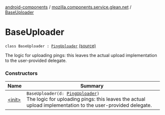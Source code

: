 [android-components](../../index.md) / [mozilla.components.service.glean.net](../index.md) / [BaseUploader](./index.md)

# BaseUploader

`class BaseUploader : `[`PingUploader`](../-ping-uploader/index.md) [(source)](https://github.com/mozilla-mobile/android-components/blob/master/components/service/glean/src/main/java/mozilla/components/service/glean/net/BaseUploader.kt#L22)

The logic for uploading pings: this leaves the actual upload implementation
to the user-provided delegate.

### Constructors

| Name | Summary |
|---|---|
| [&lt;init&gt;](-init-.md) | `BaseUploader(d: `[`PingUploader`](../-ping-uploader/index.md)`)`<br>The logic for uploading pings: this leaves the actual upload implementation to the user-provided delegate. |
